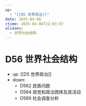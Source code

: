 ```yaml
---
up:
  - "[[D5 世界政治]]"
date: 2025-04-06
ctime: 2025-04-06T22:03:07
aliases:
  - 世界社会结构
---
```


# D56 世界社会结构

- up: [[D5 世界政治]]
- down:	
	- D562 民族问题
	- D564 政党和政治团体及其活动
	- D569 社会调查分析
	
